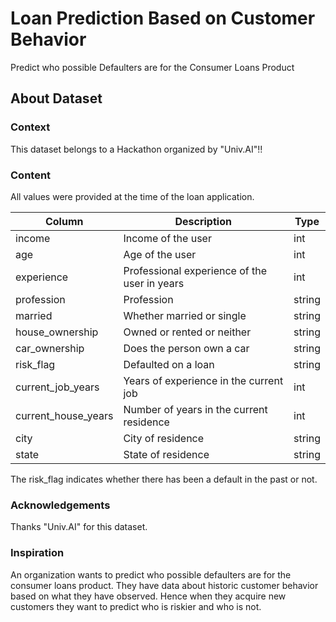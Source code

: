 # Loan Prediction Based on Customer Behavior
Predict who possible Defaulters are for the Consumer Loans Product

## About Dataset
### Context
This dataset belongs to a Hackathon organized by "Univ.AI"!!

### Content
All values were provided at the time of the loan application.

| Column	| Description	| Type |
| -------- | ----------- | ------- |
| income	| Income of the user	| int |
| age	| Age of the user	| int |
| experience	| Professional experience of the user in years	| int |
| profession	| Profession	| string |
| married	| Whether married or single |	string |
| house_ownership	| Owned or rented or neither	| string |
| car_ownership	| Does the person own a car	| string |
| risk_flag	| Defaulted on a loan |	string |
| current_job_years	| Years of experience in the current job |	int |
| current_house_years	| Number of years in the current residence |	int |
| city	| City of residence	| string |
| state	| State of residence	| string |

The risk_flag indicates whether there has been a default in the past or not.

### Acknowledgements
Thanks "Univ.AI" for this dataset.

### Inspiration
An organization wants to predict who possible defaulters are for the consumer loans product. They have data about historic customer behavior based on what they have observed. Hence when they acquire new customers they want to predict who is riskier and who is not.
